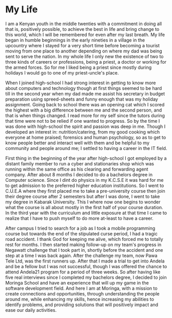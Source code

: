 # My Life

I am a Kenyan youth in the middle twenties with a commitment in doing all that is, positively possible, to achieve the best in life and bring change to this world, which I will be remembered for even after my last breath.
My life began in humble beginnings in the early nineties in a village in the upcountry where I stayed for a very short time before becoming a tourist moving from one place to another depending on where my dad was being sent to serve the nation. In my whole life I only new the existence of two to three kinds of careers or professions, being a priest, a doctor or working for the armed forces. So for me I liked being a priest since mostly during holidays I would go to one of my priest-uncle's place.

When I joined high-school I had strong interest in getting to know more about computers and technology though at first things seemed to be hard till in the second year when my dad made me assist his secretary in budget preparation using spreed-sheets and funny enough that was my holiday assignment. Going back to school there was an opening cat which I scored the highest with a big difference between me and the second person, and that is when things changed. I read more for my self since the tutors during that time were not to be relied if one wanted to progress. So by the time I was done with high-school the spirit and passion was deep in me. Though I developed an interest in: nutrition/catering, from my good cooking which everyone at home praised; forensics  and human psychology, so as to get to know people better and interact well with them and be helpful to my community and people around me; I settled to having a career in the IT field.

First thing in the beginning of the year after high-school I got employed by a distant family member to run a cyber and stationaries shop which was running within the same office as his clearing and forwarding agent company. After about 8 months I decided to do a bachelors degree in Computer science. Since I dint do physics in my K.C.S.E it was hard for me to get admission to the preferred higher education institutions. So I went to C.U.E.A where they first placed me to take a pre-university course then join their degree course after 2 semesters but after I was done, I went to take my degree in Kabarak University. This I where now one begins to wonder what the course is all about mostly in the first half of your course duration. In the third year with the curriculum and little exposure at that time I came to realize that I have to push myself to do more at-least to have a career.

After campus I tried to search for a job as I took a mobile programming course but towards the end of the stipulated curse period, I had a tragic road accident. I thank God for keeping me alive, which forced me to totally rest for months. I then started making follow-up on my team's progress in Negawatt challenge that I took part in, shortly before the accident and one step at a time I was back again. After the challenge my team, now Pawa Tele Ltd, was the first runners up. After that I made a trial to get into Andela and be a fellow but I was not successful, though I was offered the chance to attend Andela21 program for a period of three weeks. So after having like five real interviews since I completed my bachelors degree, I decided to join Moringa School and have an experience that will up my game in the software development field. And here I am at Moringa, with a mission to create connections and opportunities, through understanding the people around me, while enhancing my skills, hence increasing my abilities to identify problems, and providing solutions that will positively impact and ease our daily activities.
